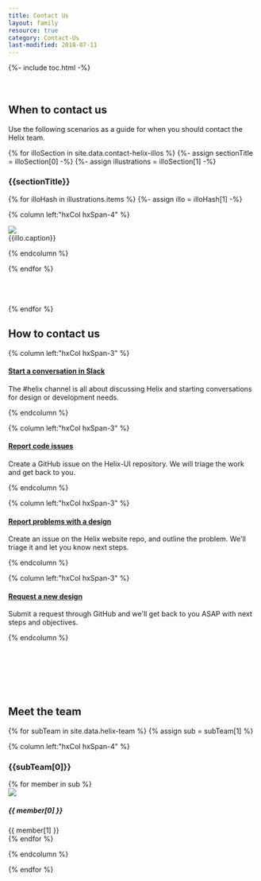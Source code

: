 ```yaml
---
title: Contact Us
layout: family
resource: true
category: Contact-Us
last-modified: 2018-07-11
---
```


<section class="static-section" markdown="1" style="margin-bottom:4rem;">
{%- include toc.html -%}
</section>

## When to contact us

Use the following scenarios as a guide for when you should contact the Helix team.

{% for illoSection in site.data.contact-helix-illos %}
{%- assign sectionTitle = illoSection[0] -%}
{%- assign illustrations = illoSection[1] -%}

<section class="static-section" markdown="1">

### {{sectionTitle}}

<div class="hxRow" markdown="1" style="margin-bottom:4rem;">

{% for illoHash in illustrations.items %}
{%- assign illo = illoHash[1] -%}

{% column left:"hxCol hxSpan-4" %}

<div class="illustration-thumbnail {{illustrations.color}}">
  <img src="{{site.url}}/assets/images/contact-us/{{illo.image}}.png" class="illustration-thumbnail-image">
  <div class="illustration-thumbnail-caption">{{illo.caption}}</div>
</div>

{% endcolumn %}

{% endfor %}

</div>

</section>

{% endfor %}

## How to contact us

<section class="static-section" markdown="1" style="margin-bottom:8rem;">

<div class="hxRow" markdown="1">

{% column left:"hxCol hxSpan-3" %}

#### <a href="https://rackspace.slack.com/messages/C1ZPBPYKZ" target="_blank">Start a conversation in Slack <hx-icon type="external-link"></hx-icon></a>

The #helix channel is all about discussing Helix and starting conversations for design or development needs.

{% endcolumn %}

{% column left:"hxCol hxSpan-3" %}

#### <a href="https://github.com/rackerlabs/helix-ui/issues/new?template=bug-report.md&labels=Bug:+Unconfirmed" target="_blank">Report code issues <hx-icon type="external-link"></hx-icon></a>

Create a GitHub issue on the Helix-UI repository.  We will triage the work and get back to you.

{% endcolumn %}

{% column left:"hxCol hxSpan-3" %}

#### <a href="https://github.com/rackerlabs/design-system/issues/new?title=Issue%20Regarding%20-%20[Component Name Here]" target="_blank">Report problems with a design <hx-icon type="external-link"></hx-icon></a>

Create an issue on the Helix website repo, and outline the problem.  We'll triage it and let you know next steps.

{% endcolumn %}

{% column left:"hxCol hxSpan-3" %}

#### <a href="https://github.com/rackerlabs/design-system/issues/new?title=New%20Design%20Pattern%20Request%20-%20[Request Name Here]" target="_blank">Request a new design <hx-icon type="external-link"></hx-icon></a>

Submit a request through GitHub and we'll get back to you ASAP with next steps and objectives.

{% endcolumn %}

</div>

</section>

## Meet the team

<section class="static-section" markdown="1" style="margin-bottom:4rem;">

<div class="hxRow" markdown="1">

{% for subTeam in site.data.helix-team %}
{% assign sub = subTeam[1] %}

{% column left:"hxCol hxSpan-4" %}

### {{subTeam[0]}}

<div class="avatar-list">
{% for member in sub %}
<div class="avatar-item">
  <img class="avatar-item-image" src="{{site.url}}/assets/images/contact-us/{{ member[1] | downcase | replace: ' ','-' }}.png">
  <div class="avatar-item-description">
    <h5 class="hxHeading-5">{{ member[0] }}</h5>
    {{ member[1] }}
  </div>
</div>
{% endfor %}
</div>

{% endcolumn %}

{% endfor %}

</div>

</section>

